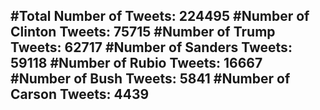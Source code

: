 #Total Number of Tweets: 224495 
#Number of Clinton Tweets: 75715
#Number of Trump Tweets: 62717
#Number of Sanders Tweets: 59118
#Number of Rubio Tweets: 16667
#Number of Bush Tweets: 5841
#Number of Carson Tweets: 4439
---
